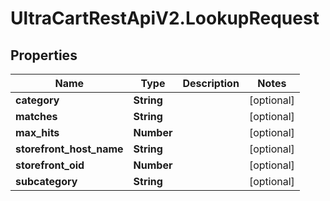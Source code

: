 # UltraCartRestApiV2.LookupRequest

## Properties
Name | Type | Description | Notes
------------ | ------------- | ------------- | -------------
**category** | **String** |  | [optional] 
**matches** | **String** |  | [optional] 
**max_hits** | **Number** |  | [optional] 
**storefront_host_name** | **String** |  | [optional] 
**storefront_oid** | **Number** |  | [optional] 
**subcategory** | **String** |  | [optional] 



